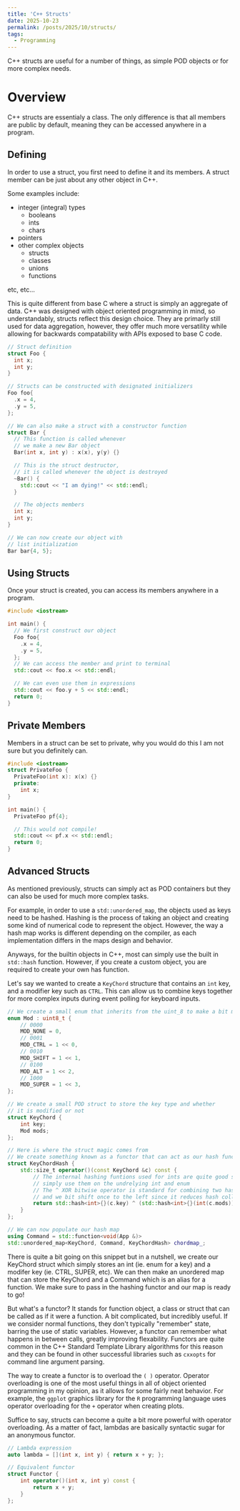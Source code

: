 ```yaml
---
title: 'C++ Structs'
date: 2025-10-23
permalink: /posts/2025/10/structs/
tags:
  - Programming
---
```


C++ structs are useful for a number of things, as simple POD objects or for more
complex needs.

Overview
===

C++ structs are essentialy a class. The only difference is that all members are
public by default, meaning they can be accessed anywhere in a program.

Defining
---

In order to use a struct, you first need to define it and its members. A struct
member can be just about any other object in C++.

Some examples include:
  * integer (integral) types
    * booleans
    * ints
    * chars
  * pointers
  * other complex objects
    * structs
    * classes
    * unions
    * functions

etc, etc...

This is quite different from base C where a struct is simply an aggregate of
data. C++ was designed with object oriented programming in mind, so understandably,
structs reflect this design choice. They are primarly still used for data aggregation, 
however, they offer much more versatility while allowing for backwards
compatability with APIs exposed to base C code.

```c++
// Struct definition
struct Foo {
  int x;
  int y;
}

// Structs can be constructed with designated initializers
Foo foo{
  .x = 4,
  .y = 5,
};

// We can also make a struct with a constructor function
struct Bar {
  // This function is called whenever
  // we make a new Bar object
  Bar(int x, int y) : x(x), y(y) {}

  // This is the struct destructor, 
  // it is called whenever the object is destroyed
  ~Bar() {
    std::cout << "I am dying!" << std::endl;
  }

  // The objects members
  int x;
  int y;
}

// We can now create our object with
// list initialization
Bar bar{4, 5};
```

Using Structs
---

Once your struct is created, you can access its members anywhere in a program.

```c++
#include <iostream>

int main() {
  // We first construct our object
  Foo foo{
    .x = 4,
    .y = 5,
  };
  // We can access the member and print to terminal
  std::cout << foo.x << std::endl;

  // We can even use them in expressions
  std::cout << foo.y + 5 << std::endl;
  return 0;
}
```

Private Members
---

Members in a struct can be set to private, why you would do this I am not sure but
you definitely can.

```c++
#include <iostream>
struct PrivateFoo {
  PrivateFoo(int x): x(x) {}
  private:
    int x;
}

int main() {
  PrivateFoo pf{4};

  // This would not compile!
  std::cout << pf.x << std::endl;
  return 0;
}
```

Advanced Structs
---

As mentioned previously, structs can simply act as POD containers but they can also
be used for much more complex tasks.

For example, in order to use a `std::unordered_map`, the objects used as keys 
need to be hashed. Hashing is the process of taking an object and creating some 
kind of numerical code to represent the object. However, the way a hash map works is
different depending on the compiler, as each implementation differs in the maps
design and behavior.

Anyways, for the builtin objects in C++, most can simply use the built 
in `std::hash` function. However, if you create a custom object, you are required
to create your own has function.

Let's say we wanted to create a `KeyChord` structure that contains an `int` key, and
a modifier key such as `CTRL`. This can allow us to combine keys together for
more complex inputs during event polling for keyboard inputs.

```cpp
// We create a small enum that inherits from the uint_8 to make a bit mask
enum Mod : uint8_t {
    // 0000
    MOD_NONE = 0,
    // 0001
    MOD_CTRL = 1 << 0,
    // 0010
    MOD_SHIFT = 1 << 1,
    // 0100
    MOD_ALT = 1 << 2,
    // 1000
    MOD_SUPER = 1 << 3,
};

// We create a small POD struct to store the key type and whether
// it is modified or not
struct KeyChord {
    int key;
    Mod mods;
};

// Here is where the struct magic comes from
// We create something known as a functor that can act as our hash function
struct KeyChordHash {
    std::size_t operator()(const KeyChord &c) const {
        // The internal hashing funtions used for ints are quite good so we can
        // simply use them on the undrelying int and enum
        // The ^ XOR bitwise operator is standard for combining two hash values
        // and we bit shift once to the left since it reduces hash collisions
        return std::hash<int>{}(c.key) ^ (std::hash<int>{}(int(c.mods)) << 1);
    }
};

// We can now populate our hash map
using Command = std::function<void(App &)>
std::unordered_map<KeyChord, Command, KeyChordHash> chordmap_;
```

There is quite a bit going on this snippet but in a nutshell, we create our 
KeyChord struct which simply stores an int (ie. enum for a key) and 
a modifer key (ie. CTRL, SUPER, etc). We can then make an unordered map that 
can store the KeyChord and a Command which is an alias for a function.
We make sure to pass in the hashing functor and our map is ready to go!

But what's a functor? It stands for function object, a class or struct that can
be called as if it were a function. A bit complicated, but incredibly useful. If we
consider normal functions, they don't typically "remember" state, barring the use of
static variables. However, a functor can remember what happens in between calls,
greatly improving flexability. Functors are quite common in the C++ 
Standard Template Library algorithms for this reason and they can be found in 
other successful libraries such as `cxxopts` for command line argument parsing.

The way to create a functor is to overload the `( )` operator. Operator overloading
is one of the most useful things in all of object oriented programming in my opinion,
as it allows for some fairly neat behavior. For example, the `ggplot` graphics library
for the `R` programming language uses operator overloading for the `+` operator
when creating plots.

Suffice to say, structs can become a quite a bit more powerful with operator 
overloading. As a matter of fact, lambdas are basically syntactic sugar for an
anonymous functor.

```cpp
// Lambda expression
auto lambda = [](int x, int y) { return x + y; };

// Equivalent functor
struct Functor {
    int operator()(int x, int y) const {
        return x + y;
    }
};
```